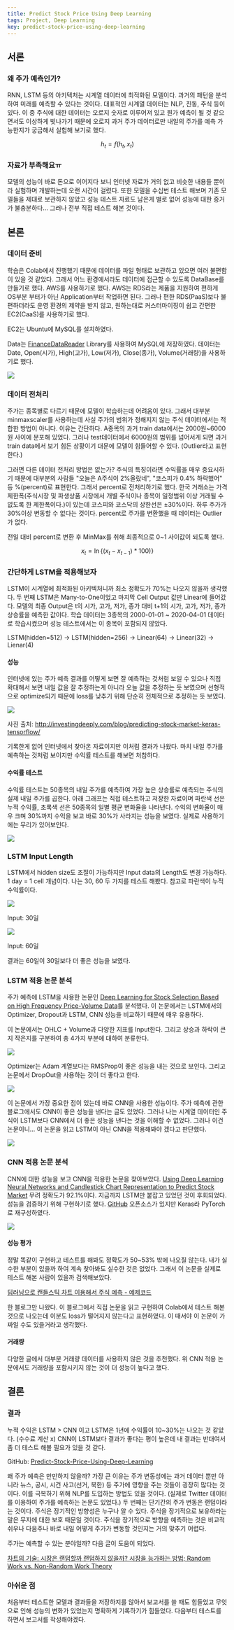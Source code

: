 ```yaml
---
title: Predict Stock Price Using Deep Learning
tags: Project, Deep Learning
key: predict-stock-price-using-deep-learning
---
```


## 서론
### 왜 주가 예측인가?
RNN, LSTM 등의 아키텍처는 시계열 데이터에 최적화된 모델이다. 과거의 패턴을 분석하여 미래를 예측할 수 있다는 것이다. 대표적인 시계열 데이터는 NLP, 진동, 주식 등이 있다. 이 중 주식에 대한 데이터는 오로지 숫자로 이루어져 있고 뭔가 예측이 될 것 같으면서도 이상하게 빗나가기 때문에 오로지 과거 주가 데이터로만 내일의 주가를 예측 가능한지가 궁금해서 실험해 보기로 했다.

$$h_t = f(h_t, x_t)$$

### 자료가 부족해요ㅠ
모델의 성능이 바로 돈으로 이어지다 보니 인터넷 자료가 거의 없고 비슷한 내용들 뿐이라 실험하며 개발하는데 오랜 시간이 걸렸다. 또한 모델을 수십번 테스트 해보며 기존 모델들을 제대로 보관하지 않았고 성능 테스트 자료도 남은게 별로 없어 성능에 대한 증거가 불충분하다... 그러나 전부 직접 테스트 해본 것이다.

## 본론
### 데이터 준비
학습은 Colab에서 진행했기 때문에 데이터를 파일 형태로 보관하고 있으면 여러 불편함이 있을 것 같았다. 그래서 어느 환경에서라도 데이터에 접근할 수 있도록 DataBase를 만들기로 했다. AWS를 사용하기로 했다. AWS는 RDS라는 제품을 지원하여 편하게 OS부분 부터가 아닌 Application부터 작업하면 된다. 그러나 편한 RDS(PaaS)보다 불편하더라도 운영 환경의 제약을 받지 않고, 원하는대로 커스터마이징이 쉽고 간편한 EC2(CaaS)를 사용하기로 했다.

EC2는 Ubuntu에 MySQL를 설치하였다.

Data는 [FinanceDataReader](https://github.com/FinanceData/FinanceDataReader) Library를 사용하여 MySQL에 저장하였다. 데이터는 Date, Open(시가), High(고가), Low(저가), Close(종가), Volume(거래량)을 사용하기로 했다.

![](https://github.com/Yudonggeun/yudonggeun.github.io/blob/master/images/2020/05/a.PNG?raw=true)

### 데이터 전처리
주가는 종목별로 다르기 때문에 모델이 학습하는데 어려움이 있다. 그래서 대부분 minmaxscaler를 사용하는데 사실 주가의 범위가 정해지지 않는 주식 데이터에서는 적합한 방법이 아니다. 이유는 간단하다. A종목의 과거 train data에서는 2000원~6000원 사이에 분포해 있었다. 그러나 test데이터에서 6000원의 범위를 넘어서게 되면 과거 train data에서 보기 힘든 상황이기 대문에 모델이 힘들어할 수 있다. (Outlier라고 표현한다.)

그러면 다른 데이터 전처리 방법은 없는가? 주식의 특징이라면 수익률을 매우 중요시하기 때문에 대부분의 사람들 "오늘은 A주식이 2%올랐네", "코스피가 0.4% 하락했어" 등 %(percent)로 표현한다. 그래서 percent로 전처리하기로 했다. 한국 거래소는 가격제한폭(주식시장 및 파생상품 시장에서 개별 주식이나 종목이 일정범위 이상 거래될 수 없도록 한 제한폭이다.)이 있는데 코스피와 코스닥의 상한선은 ±30%이다. 하루 주가가 30%이상 변동할 수 없다는 것이다. percent로 주가를 변환했을 때 데이터는 Outlier가 없다.

전일 대비 percent로 변환 후 MinMax를 취해 최종적으로 0~1 사이값이 되도록 했다.

$$x_t = \ln \left \{ (x_{t} - x_{t-1}) * 100) \right \}$$

### 간단하게 LSTM을 적용해보자
LSTM이 시계열에 최적화된 아키텍처니까 최소 정확도가 70%는 나오지 않을까 생각했다. 두 번째 LSTM은 Many-to-One이었고 마지막 Cell Output 값만 Linear에 들어갔다. 모델의 최종 Output은 t의 시가, 고가, 저가, 종가 대비 t+1의 시가, 고가, 저가, 종가 상승률을 예측한 값이다. 학습 데이터는 3종목의 2000-01-01 ~ 2020-04-01 데이터로 학습시켰으며 성능 테스트에서는 이 종목이 포함되지 않았다.

LSTM(hidden=512) -> LSTM(hidden=256) -> Linear(64) -> Linear(32) -> Lienar(4)

#### 성능
인터넷에 있는 주가 예측 결과를 어떻게 보면 잘 예측하는 것처럼 보일 수 있으나 직접 확대해서 보면 내일 값을 잘 추정하는게 아니라 오늘 값을 추정하는 듯 보였으며 선형적으로 optimize되기 때문에 loss를 낮추기 위해 단순히 전체적으로 추정하는 듯 보였다.

![](http://investingdeeply.com/wp-content/uploads/2019/02/article_predictions_rs56vs.png)

사진 출처: http://investingdeeply.com/blog/predicting-stock-market-keras-tensorflow/

기록한게 없어 인터넷에서 찾아온 자료이지만 이처럼 결과가 나왔다. 마치 내일 주가를 예측하는 것처럼 보이지만 수익률 테스트를 해보면 처참하다.

#### 수익률 테스트
수익률 테스트는 50종목의 내일 주가를 예측하여 가장 높은 상승률로 예측되는 주식의 실제 내일 주가를 곱한다. 아래 그래프는 직접 테스트하고 저장한 자료이며 파란색 선은 누적 수익률, 초록색 선은 50종목의 일별 평균 변화율을 나타낸다. 수익의 변화율이 매우 크며 30%까지 수익을 보고 바로 30%가 사라지는 성능을 보였다. 실제로 사용하기에는 무리가 있어보인다.

![](https://github.com/Yudonggeun/yudonggeun.github.io/blob/master/images/2020/05/c.png?raw=true)

### LSTM Input Length
LSTM에서 hidden size도 조절이 가능하지만 Input data의 Length도 변경 가능하다. 1 day = 1 cell 개념이다. 나는 30, 60 두 가지를 테스트 해봤다. 참고로 파란색이 누적 수익률이다.

![](https://github.com/Yudonggeun/yudonggeun.github.io/blob/master/images/2020/05/e.png?raw=true)

Input: 30일

![](https://github.com/Yudonggeun/yudonggeun.github.io/blob/master/images/2020/05/d.png?raw=true)

Input: 60일

결과는 60일이 30일보다 더 좋은 성능을 보였다.


### LSTM 적용 논문 분석
주가 예측에 LSTM을 사용한 논문인 [Deep Learning for Stock Selection Based on High Frequency Price-Volume Data](https://arxiv.org/pdf/1911.02502.pdf)를 분석했다. 이 논문에서는 LSTM에서의 Optimizer, Dropout과 LSTM, CNN 성능을 비교하기 때문에 매우 유용하다.

이 논문에서는 OHLC + Volume과 다양한 지표를 Input한다. 그리고 상승과 하락이 큰지 작은지를 구분하여 총 4가지 부분에 대하여 분류한다.

![](https://github.com/Yudonggeun/yudonggeun.github.io/blob/master/images/2020/05/f.PNG?raw=true)

Optimizer는 Adam 계열보다는 RMSProp이 좋은 성능을 내는 것으로 보인다. 그리고 논문에서 DropOut을 사용하는 것이 더 좋다고 한다.

![](https://github.com/Yudonggeun/yudonggeun.github.io/blob/master/images/2020/05/g.PNG?raw=true)

이 논문에서 가장 중요한 점이 있는데 바로 CNN을 사용한 성능이다. 주가 예측에 관한 블로그에서도 CNN이 좋은 성능을 낸다는 글도 있었다. 그러나 나는 시계열 데이터인 주식이 LSTM보다 CNN에서 더 좋은 성능을 낸다는 것을 이해할 수 없었다. 그러나 이건 논문이니... 이 논문을 읽고 LSTM이 아닌 CNN을 적용해봐야 겠다고 판단했다.

![](https://github.com/Yudonggeun/yudonggeun.github.io/blob/master/images/2020/05/h.PNG?raw=true)


### CNN 적용 논문 분석
CNN에 대한 성능을 보고 CNN을 적용한 논문을 찾아보았다. [Using Deep Learning Neural Networks and Candlestick Chart Representation to Predict Stock Market](https://arxiv.org/pdf/1903.12258.pdf) 무려 정확도가 92.1%이다. 지금까지 LSTM만 붙잡고 있었던 것이 후회되었다. 성능을 검증하기 위해 구현하기로 했다. [GitHub](https://github.com/rosdyana/Going-Deeper-with-Convolutional-Neural-Network-for-Stock-Market-Prediction) 오픈소스가 있지만 Keras라 PyTorch로 재구성하였다.

![](https://github.com/Yudonggeun/yudonggeun.github.io/blob/master/images/2020/05/i.PNG?raw=true)


#### 성능 평가
정말 똑같이 구현하고 테스트를 해봐도 정확도가 50~53% 밖에 나오질 않는다. 내가 실수한 부분이 있을까 하여 계속 찾아봐도 실수한 것은 없었다. 그래서 이 논문을 실제로 테스트 해본 사람이 있을까 검색해보았다.

[딥러닝으로 캔들스틱 차트 이용해서 주식 예측 - 예제코드](https://dataplay.tistory.com/36)

한 블로그만 나왔다. 이 블로그에서 직접 논문을 읽고 구현하여 Colab에서 테스트 해본 것으로 나오는데 이분도 loss가 떨어지지 않는다고 표현하였다. 이 때서야 이 논문이 가짜일 수도 있을거라고 생각했다.

#### 거래량
다양한 글에서 대부분 거래량 데이터를 사용하지 않은 것을 추천했다. 위 CNN 적용 논문에서도 거래량을 포함시키지 않는 것이 더 성능이 높다고 했다.

## 결론
### 결과
누적 수익은 LSTM > CNN 이고 LSTM은 1년에 수익률이 10~30%는 나오는 것 같았다. (수수료 계산 x) CNN이 LSTM보다 결과가 좋다는 평이 높은데 내 결과는 반대여서 좀 더 테스트 해볼 필요가 있을 것 같다.

GitHub: [Predict-Stock-Price-Using-Deep-Learning](https://github.com/Yudonggeun/Predict-Stock-Price-Using-Deep-Learning)

왜 주가 예측은 만만하지 않을까? 가장 큰 이유는 주가 변동성에는 과거 데이터 뿐만 아니라 뉴스, 공시, 시건 사고(선거, 북한) 등 주가에 영향을 주는 것들이 굉장히 많다는 것이다. 이를 극복하기 위해 NLP를 도입하는 방법도 있을 것이다. (실제로 Twitter 데이터를 이용하여 주가를 예측하는 논문도 있었다.) 두 번째는 단기간의 주가 변동은 랜덤이라는 것이다. 주식은 장기적인 방향성은 누구나 알 수 있다. 주식을 장기적으로 보유하라는 말은 무지에 대한 보호 때문일 것이다. 주식을 장기적으로 방향을 예측하는 것은 비교적 쉬우나 다음주나 바로 내일 어떻게 주가가 변동할 것인지는 거의 맞추기 어렵다.

주가는 예측할 수 있는 분야일까? 다음 글이 도움이 되었다.

[차트의 기술: 시장은 랜덤할까 랜덤하지 않을까? 시장을 능가하는 방법; Random Work vs. Non-Random Work Theory](https://steemit.com/coinkorea/@phuzion7/random-work-vs-non-random-work-theory)

### 아쉬운 점
처음부터 테스트한 모델과 결과들을 저장하지를 않아서 보고서를 쓸 때도 힘들었고 무엇으로 인해 성능의 변화가 있었는지 명확하게 기록하기가 힘들었다. 다음부터 테스트를 하면서 보고서를 작성해야겠다.
